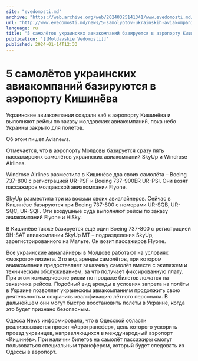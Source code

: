 ```yaml
---
site: "evedomosti.md"
archive: "https://web.archive.org/web/20240325141341/www.evedomosti.md/news/5-samolyotov-ukrainskih-aviakompanij-baziruyutsya-v-aeroport"
url: "http://www.evedomosti.md/news/5-samolyotov-ukrainskih-aviakompanij-baziruyutsya-v-aeroport"
language: ru
title: "5 самолётов украинских авиакомпаний базируются в аэропорту Кишинёва"
publication: '[[Moldavskie Vedomosti]]'
published: 2024-01-14T12:33
---
```


# 5 самолётов украинских авиакомпаний базируются в аэропорту Кишинёва

Украинские авиакомпании создали хаб в аэропорту Кишинёва и выполняют рейсы по заказу молдовских авиакомпаний, пока небо Украины закрыто для полётов.

Об этом пишет Avianews.

Отмечается, что в аэропорту Молдовы базируется сразу пять пассажирских самолётов украинских авиакомпаний SkyUp и Windrose Airlines.

Windrose Airlines разместила в Кишинёве два своих самолёта – Boeing 737-800 с регистрацией UR-PSF и Boeing 737-900ER UR-PSI. Они возят пассажиров молдавской авиакомпании Flyone.

SkyUp разместила три из восьми своих авиалайнеров. Сейчас в Кишинёве базируются три Boeing 737-800 с номерами UR-SQB, UR-SQC, UR-SQF. Эти воздушные суда выполняют рейсы по заказу авиакомпаний Flyone и HiSky.

В Кишинёве также базируется ещё один Boeing 737-800 с регистрацией 9H-SAT авиакомпании SkyUp MT – подразделения SkyUp, зарегистрированного на Мальте. Он возит пассажиров Flyone.

Все украинские авиалайнеры в Молдове работают на условиях «мокрого» лизинга. Это вид аренды самолётов, при котором авиакомпания предоставляет заказчику самолёт вместе с экипажем и техническим обслуживанием, за что получает фиксированную плату. При этом коммерческие риски по продаже билетов ложатся на заказчика рейсов. Подобный вид аренды в условиях запрета на полёты в Украине позволяет украинским авиакомпаниям продолжить свою деятельность и сохранить квалификацию лётного персонала. В дальнейшем они могут быстро восстановить полёты в Украине, когда это будет признано безопасным.

Одесса News информировала, что в Одесской области реализовывается проект «Аэротрансфер», цель которого ускорить проезд украинцев, направляющихся в международный аэропорт «Кишинёв». При наличии билетов на самолёт пассажиры смогут пользоваться специальным трансфером, который будет следовать из Одессы в аэропорт.
